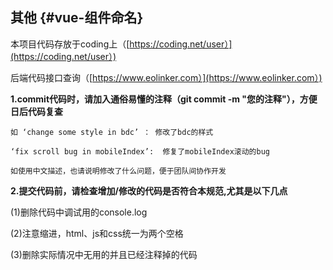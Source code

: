 ## 其他 {#vue-组件命名}

本项目代码存放于coding上（[https://coding.net/user）](https://coding.net/user）)

后端代码接口查询（[https://www.eolinker.com）](https://www.eolinker.com）)

**1.commit代码时，请加入通俗易懂的注释（git commit -m "您的注释"），方便日后代码复查**

```
如 ‘change some style in bdc’ ： 修改了bdc的样式

‘fix scroll bug in mobileIndex’:  修复了mobileIndex滚动的bug

如使用中文描述，也请说明修改了什么问题，便于团队间协作开发
```

**2.提交代码前，请检查增加/修改的代码是否符合本规范,尤其是以下几点**

\(1\)删除代码中调试用的console.log

\(2\)注意缩进，html、js和css统一为两个空格

\(3\)删除实际情况中无用的并且已经注释掉的代码


